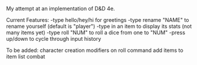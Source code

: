 My attempt at an implementation of D&D 4e.

Current Features:
	-type hello/hey/hi for greetings
	-type rename "NAME" to rename yourself (default is "player")
	-type in an item to display its stats (not many items yet)
	-type roll "NUM" to roll a dice from one to "NUM"
	-press up/down to cycle through input history

To be added:
	character creation
	modifiers on roll command
	add items to item list
	combat
